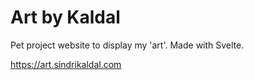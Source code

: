 # Art by Kaldal

Pet project website to display my 'art'. Made with Svelte.

https://art.sindrikaldal.com
